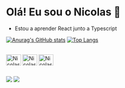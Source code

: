 # Olá! Eu sou o Nicolas 🫡

- Estou a aprender React junto a Typescript 


[![Anurag's GitHub stats](https://github-readme-stats.vercel.app/api?username=nicolasgghg&show_icons=true&theme=vision-friendly-dark)](https://github.com/nicolasgghg)
[![Top Langs](https://github-readme-stats.vercel.app/api/top-langs/?username=nicolasgghg&layout=compact&theme=vision-friendly-dark&show_icons=true)](https://github.com/nicolasgghg)

<div style="display: inline_block"><br>
  <img align="center" alt="Nicolas-Html" height="30" width="40" src="https://cdn.jsdelivr.net/gh/devicons/devicon@latest/icons/html5/html5-original.svg">
  <img align="center" alt="Nicolas-Css" height="30" width="40" src="https://cdn.jsdelivr.net/gh/devicons/devicon@latest/icons/css3/css3-original.svg">
  <img align="center" alt="Nicolas-Js" height="30" width="40" src="https://cdn.jsdelivr.net/gh/devicons/devicon@latest/icons/javascript/javascript-original.svg">
</div>

##

<div>
  <a href = "mailto:nicolasgghg12@gmail.com"><img src="https://img.shields.io/badge/-Gmail-%23333?style=for-the-badge&logo=gmail&logoColor=white" target="_blank"></a>
  <a href="linkedin.com/in/nicolas-gabriel-8a1a762b6" target="_blank"><img src="https://img.shields.io/badge/-LinkedIn-%230077B5?style=for-the-badge&logo=linkedin&logoColor=white" target="_blank"></a>
</div>
